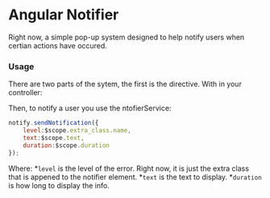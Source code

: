 Angular Notifier
==============

Right now, a simple pop-up system designed to help notify users when certian actions have occured.

### Usage

There are two parts of the sytem, the first is the directive. With in your controller:
    <div notifier></div>

Then, to notify a user you use the ntofierService:
    
```javascript
notify.sendNotification({
	level:$scope.extra_class.name,
	text:$scope.text,
	duration:$scope.duration	
});
```

Where:
*`level` is the level of the error.  Right now, it is just the extra class that is appened to the notifier element.
*`text` is the text to display.
*`duration` is how long to display the info.